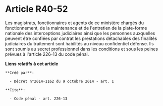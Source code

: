 # Article R40-52

Les magistrats, fonctionnaires et agents de ce ministère chargés du fonctionnement, de la maintenance et de l'entretien de la
plate-forme nationale des interceptions judiciaires ainsi que les personnes auxquelles peuvent être confiées par contrat les
prestations détachables des finalités judiciaires du traitement sont habilités au niveau confidentiel défense. Ils sont
soumis au secret professionnel dans les conditions et sous les peines prévues à l'article 226-13 du code pénal.

**Liens relatifs à cet article**

	**Créé par**:

	  - Décret n°2014-1162 du 9 octobre 2014 - art. 1

	**Cite**:

	  - Code pénal - art. 226-13
